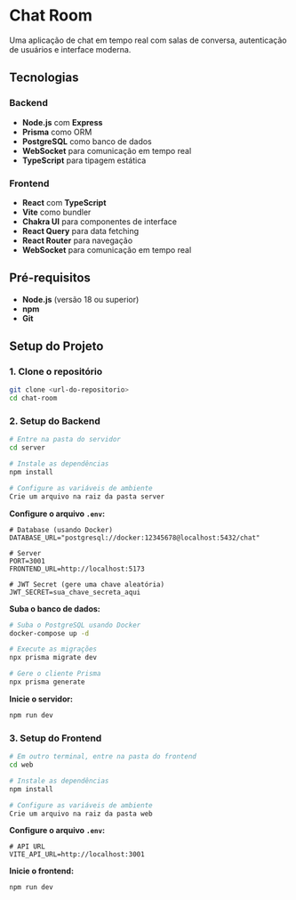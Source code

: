 # Chat Room

Uma aplicação de chat em tempo real com salas de conversa, autenticação de usuários e interface moderna.

## Tecnologias

### Backend

- **Node.js** com **Express**
- **Prisma** como ORM
- **PostgreSQL** como banco de dados
- **WebSocket** para comunicação em tempo real
- **TypeScript** para tipagem estática

### Frontend

- **React** com **TypeScript**
- **Vite** como bundler
- **Chakra UI** para componentes de interface
- **React Query** para data fetching
- **React Router** para navegação
- **WebSocket** para comunicação em tempo real

## Pré-requisitos

- **Node.js** (versão 18 ou superior)
- **npm**
- **Git**

## Setup do Projeto

### 1. Clone o repositório

```bash
git clone <url-do-repositorio>
cd chat-room
```

### 2. Setup do Backend

```bash
# Entre na pasta do servidor
cd server

# Instale as dependências
npm install

# Configure as variáveis de ambiente
Crie um arquivo na raiz da pasta server
```

**Configure o arquivo `.env`:**

```env
# Database (usando Docker)
DATABASE_URL="postgresql://docker:12345678@localhost:5432/chat"

# Server
PORT=3001
FRONTEND_URL=http://localhost:5173

# JWT Secret (gere uma chave aleatória)
JWT_SECRET=sua_chave_secreta_aqui
```

**Suba o banco de dados:**

```bash
# Suba o PostgreSQL usando Docker
docker-compose up -d

# Execute as migrações
npx prisma migrate dev

# Gere o cliente Prisma
npx prisma generate
```

**Inicie o servidor:**

```bash
npm run dev
```

### 3. Setup do Frontend

```bash
# Em outro terminal, entre na pasta do frontend
cd web

# Instale as dependências
npm install

# Configure as variáveis de ambiente
Crie um arquivo na raiz da pasta web
```

**Configure o arquivo `.env`:**

```env
# API URL
VITE_API_URL=http://localhost:3001
```

**Inicie o frontend:**

```bash
npm run dev
```

